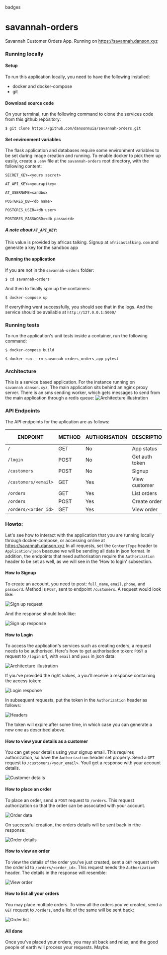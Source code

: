 badges
# savannah-orders
Savannah Customer Orders App. Running on https://savannah.danson.xyz

### Running locally
#### Setup
To run this application locally, you need to have the following installed: 
 - docker and docker-compose
 - git

#### Download source code
On your terminal, run the following command to clone the services code from this github repository:

`$ git clone https://github.com/dansonmuia/savannah-orders.git`
#### Set environment variables
The flask application and databases require some environment variables to be set during image creation and running. To enable docker to pick them up easily, create a `.env` file at the `savannah-orders` root directory, with the following content:

`SECRET_KEY=<yours secret>`

`AT_API_KEY=<yourapikey>`

`AT_USERNAME=sandbox`

`POSTGRES_DB=<db name>`

`POSTGRES_USER=<db user>`

`POSTGRES_PASSWORD=<db password>`

##### A note about `AT_API_KEY`:
This value is provided by africas talking. Signup at `africastalking.com` and generate a key for the sandbox app
#### Running the application
If you are not in the `savannah-orders` folder:

`$ cd savannah-orders`

And then to finally spin up the containers:

`$ docker-compose up`

If everything went successfully, you should see that in the logs. And the service should be available at `http://127.0.0.1:5000/`

### Running tests

To run the application's unit tests inside a container, run the following command:

`$ docker-compose build`

`$ docker run --rm savannah-orders_orders_app pytest`

### Architecture
This is a service based application. For the instance running on `savannah.danson.xyz`, The main application sits behind an nginx proxy server. There is an sms sending worker, which gets messages to send from the main application through a redis queue:
![Architecture illustration](https://github.com/dansonmuia/savannah-orders/blob/readme/illustrations/architecture.png)


### API Endpoints

The API endpoints for the aplication are as follows:

|ENDPOINT               | METHOD |AUTHORISATION | DESCRIPTION   | Response code |
|-----------------------|--------|--------------|---------------|---------------|
|`/`                    | GET    | No           | App status    | 200           |
|`/login`               | POST   | No           | Get auth token| 201           |
|`/customers`           | POST   | No           | Signup        | 201           |
|`/customers/<email>`   | GET    | Yes          | View customer | 200           |
|`/orders`              | GET    | Yes          | List orders   | 200           |
|`/orders`              | POST   | Yes          | Create order  | 201           |
|`/orders/<order_id>`   | GET    | Yes          | View order    | 200           |


### Howto:
Let's see how to interact with the application that you are running locally through docker-compose, or accessing online at https://savannah.danson.xyz
In all requests, set the `ContentType` header to `Application/json` beacuse we will be sending all data in json format. In addition, the endpoints that need authorisation require the `Authorization` header to be set as well, as we will see in the 'How to login' subsection.

#### How to Signup
To create an account, you need to post: `full_name`, `email`, `phone`, and `password`. Method is `POST`, sent to endpoint `/customers`.
A request would look like:

![Sign up request](https://github.com/dansonmuia/savannah-orders/blob/readme/illustrations/signup_request.png)

And the response should look like:

![Sign up response](https://github.com/dansonmuia/savannah-orders/blob/readme/illustrations/signup_response.png)


#### How to Login
To access the application's services such as creating orders, a request needs to be authorised. Here's how to get authorisation token:
`POST` a request to `/login` url, with `email` and `pass` in json data:

![Architecture illustration](https://github.com/dansonmuia/savannah-orders/blob/readme/illustrations/login_request.png)

If you've provided the right values, a you'll receive a response containing the access token:

![Login response](https://github.com/dansonmuia/savannah-orders/blob/readme/illustrations/login_response.png)

In subsequent requests, put the token in the `Authorization` header as follows:

![Headers](https://github.com/dansonmuia/savannah-orders/blob/readme/illustrations/headers.png)

The token will expire after some time, in which case you can generate a new one as described above.

#### How to view your details as a customer
You can get your details using your signup email. This requires authorization, so have the `Authorization` header set properly.
Send a `GET` request to `/customers/<your_email>`. Youll get a response with your account details.

![Customer details](https://github.com/dansonmuia/savannah-orders/blob/readme/illustrations/view_customer_response.png)

#### How to place an order
To place an order, send a `POST` request to `/orders`. This request authorization so that the order can be associated with your account.

![Order data](https://github.com/dansonmuia/savannah-orders/blob/readme/illustrations/create_order_request.png)

On successful creation, the orders details will be sent back in rthe response:

![Order details](https://github.com/dansonmuia/savannah-orders/blob/readme/illustrations/create_order_response.png)

#### How to view an order
To view the details of the order you've just created, sent a `GET` request with the order id to `/orders/<order_id>`. This request needs the `Authorization` header. The details in the response will resemble:

![View order](https://github.com/dansonmuia/savannah-orders/blob/readme/illustrations/architecture.png)

#### How to list all your orders
You may place multiple orders. To view all the orders you've created, send a `GET` request to `/orders`, and a list of the same will be sent back:

![Order list](https://github.com/dansonmuia/savannah-orders/blob/readme/illustrations/order_list_response.png)

#### All done
Once you've placed your orders, you may sit back and relax, and the good people of earth will process your requests. Maybe.